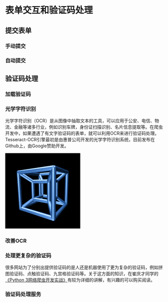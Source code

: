 # 表单交互和验证码处理

## 提交表单

### 手动提交

### 自动提交

## 验证码处理

### 加载验证码

### 光学字符识别

光学字符识别（OCR）是从图像中抽取文本的工具，可以应用于公安、电信、物流、金融等诸多行业，例如识别车牌，身份证扫描识别、名片信息提取等。在爬虫开发中，如果遭遇了有文字验证码的表单，就可以利用OCR来进行验证码处理。Tesseract-OCR引擎最初是由惠普公司开发的光学字符识别系统，目前发布在Github上，由Google赞助开发。

![](../.gitbook/assets/tesseract.gif)

### 改善OCR

### 处理更复杂的验证码

很多网站为了分别出提供验证码的是人还是机器使用了更为复杂的验证码，例如拼图验证码、点触验证码、九宫格验证码等。关于这方面的知识，在崔庆才同学的[《Python 3网络爬虫开发实战》](http://www.ituring.com.cn/book/2003)有较为详细的讲解，有兴趣的可以购买阅读。

### 验证码处理服务

